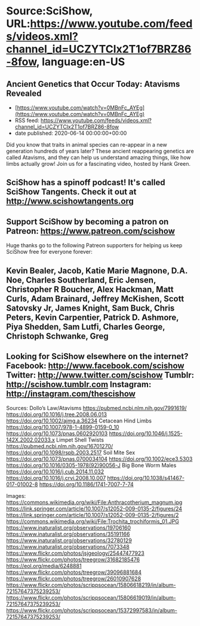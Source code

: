 # Source:SciShow, URL:https://www.youtube.com/feeds/videos.xml?channel_id=UCZYTClx2T1of7BRZ86-8fow, language:en-US

## Ancient Genetics that Occur Today: Atavisms Revealed
 - [https://www.youtube.com/watch?v=0MBnFc_AYEg](https://www.youtube.com/watch?v=0MBnFc_AYEg)
 - RSS feed: https://www.youtube.com/feeds/videos.xml?channel_id=UCZYTClx2T1of7BRZ86-8fow
 - date published: 2020-06-14 00:00:00+00:00

Did you know that traits in animal species can re-appear in a new generation hundreds of years later? These ancient reappearing genetics are called Atavisms, and they can help us understand amazing things, like how limbs actually grow! Join us for a fascinating video, hosted by Hank Green. 

SciShow has a spinoff podcast! It's called SciShow Tangents. Check it out at http://www.scishowtangents.org
----------
Support SciShow by becoming a patron on Patreon: https://www.patreon.com/scishow
----------
Huge thanks go to the following Patreon supporters for helping us keep SciShow free for everyone forever:

Kevin Bealer, Jacob, Katie Marie Magnone, D.A. Noe, Charles Southerland, Eric Jensen, Christopher R Boucher, Alex Hackman, Matt Curls, Adam Brainard, Jeffrey McKishen, Scott Satovsky Jr, James Knight, Sam Buck, Chris Peters, Kevin Carpentier, Patrick D. Ashmore, Piya Shedden, Sam Lutfi, Charles George, Christoph Schwanke, Greg
----------
Looking for SciShow elsewhere on the internet?
Facebook: http://www.facebook.com/scishow
Twitter: http://www.twitter.com/scishow
Tumblr: http://scishow.tumblr.com
Instagram: http://instagram.com/thescishow
----------
Sources:
Dollo’s Law/Atavisms
https://pubmed.ncbi.nlm.nih.gov/7991619/ 
https://doi.org/10.1016/j.tree.2008.06.013 
https://doi.org/10.1002/ajmg.a.36234 
Cetacean Hind Limbs
https://doi.org/10.1007/978-1-4899-0159-0_10
https://doi.org/10.1073/pnas.0602920103
https://doi.org/10.1046/j.1525-142X.2002.02033.x 
Limpet Shell Twists
https://pubmed.ncbi.nlm.nih.gov/16701270/
https://doi.org/10.1098/rspb.2003.2517 
Soil Mite Sex
https://doi.org/10.1073/pnas.0700034104
https://doi.org/10.1002/ece3.5303 
https://doi.org/10.1016/0305-1978(92)90056-J 
Big Bone Worm Males
https://doi.org/10.1016/j.cub.2014.11.032 
https://doi.org/10.1016/j.crvi.2008.10.007
https://doi.org/10.1038/s41467-017-01002-8 
https://doi.org/10.1186/1741-7007-7-74 

Images:
https://commons.wikimedia.org/wiki/File:Anthracotherium_magnum.jpg
https://link.springer.com/article/10.1007/s12052-009-0135-2/figures/24
https://link.springer.com/article/10.1007/s12052-009-0135-2/figures/2
https://commons.wikimedia.org/wiki/File:Trochita_trochiformis_01.JPG
https://www.inaturalist.org/observations/19706160
https://www.inaturalist.org/observations/35191166
https://www.inaturalist.org/observations/32780129
https://www.inaturalist.org/observations/7073348
https://www.flickr.com/photos/jsjgeology/25447477923
https://www.flickr.com/photos/treegrow/31682185476
https://eol.org/media/6248881
https://www.flickr.com/photos/treegrow/39096881684
https://www.flickr.com/photos/treegrow/26010907628
https://www.flickr.com/photos/scrippsocean/15806618219/in/album-72157647375239253/
https://www.flickr.com/photos/scrippsocean/15806619019/in/album-72157647375239253/
https://www.flickr.com/photos/scrippsocean/15372997583/in/album-72157647375239253/

